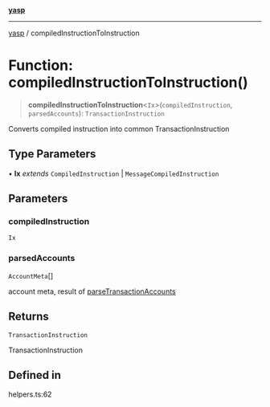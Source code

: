 [**yasp**](../README.md)

***

[yasp](../README.md) / compiledInstructionToInstruction

# Function: compiledInstructionToInstruction()

> **compiledInstructionToInstruction**\<`Ix`\>(`compiledInstruction`, `parsedAccounts`): `TransactionInstruction`

Converts compiled instruction into common TransactionInstruction

## Type Parameters

• **Ix** *extends* `CompiledInstruction` \| `MessageCompiledInstruction`

## Parameters

### compiledInstruction

`Ix`

### parsedAccounts

`AccountMeta`[]

account meta, result of [parseTransactionAccounts](parseTransactionAccounts.md)

## Returns

`TransactionInstruction`

TransactionInstruction

## Defined in

helpers.ts:62
